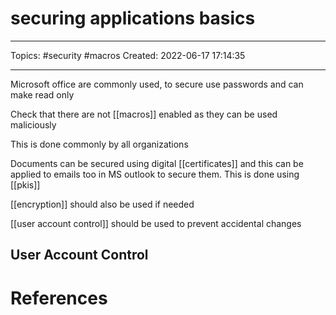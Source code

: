 # securing applications basics
---
Topics: #security #macros
Created: 2022-06-17 17:14:35

---

Microsoft office are commonly used, to secure use passwords and can make read only

Check that there are not [[macros]] enabled as they can be used maliciously

This is done commonly by all organizations

Documents can be secured using digital [[certificates]] and this can be applied to emails too in MS outlook to secure them. This is done using [[pkis]]

[[encryption]] should also be used if needed

[[user account control]] should be used to prevent accidental changes

## User Account Control

# References
